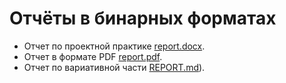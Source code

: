 # Отчёты в бинарных форматах

- Отчет по проектной практике [report.docx](report.docx).
- Отчет в формате PDF [report.pdf](report.pdf).
- Отчет по вариативной части [REPORT.md](../docs/REPORT.md)).
